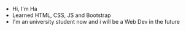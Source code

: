 - Hi, I'm Ha
- Learned HTML, CSS, JS and Bootstrap
- I'm an university student now and i will be a Web Dev in the future

